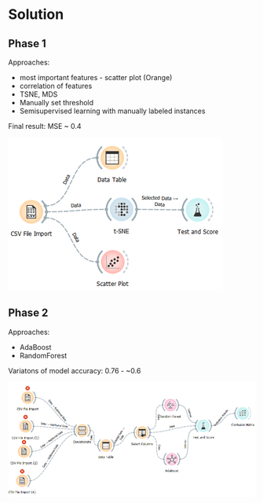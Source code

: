# Solution

## Phase 1
Approaches:
- most important features - scatter plot (Orange)
- correlation of features
- TSNE, MDS
- Manually set threshold
- Semisupervised learning with manually labeled instances

Final result: MSE ~ 0.4

![p1](imgs/p1_orange.png)

## Phase 2
Approaches:
- AdaBoost
- RandomForest

Variatons of model accuracy: 0.76 - ~0.6

![p2](imgs/p2_orange.png)
